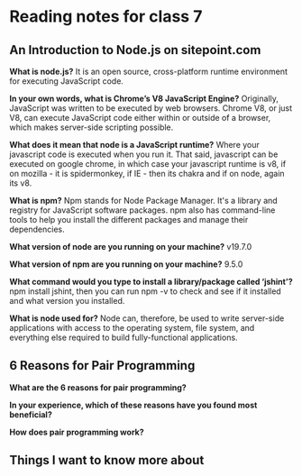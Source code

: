 # Reading notes for class 7

## An Introduction to Node.js on sitepoint.com

**What is node.js?**
It is an open source, cross-platform runtime environment for executing JavaScript code.

**In your own words, what is Chrome’s V8 JavaScript Engine?**
Originally, JavaScript was written to be executed by web browsers. Chrome V8, or just V8, can execute JavaScript code either within or outside of a browser, which makes server-side scripting possible.

**What does it mean that node is a JavaScript runtime?**
Where your javascript code is executed when you run it. That said, javascript can be executed on google chrome, in which case your javascript runtime is v8, if on mozilla - it is spidermonkey, if IE - then its chakra and if on node, again its v8.

**What is npm?**
Npm stands for Node Package Manager. It's a library and registry for JavaScript software packages. npm also has command-line tools to help you install the different packages and manage their dependencies.

**What version of node are you running on your machine?**
v19.7.0

**What version of npm are you running on your machine?**
9.5.0

**What command would you type to install a library/package called ‘jshint’?**
npm install jshint, then you can run npm -v to check and see if it installed and what version you installed.

**What is node used for?**
 Node can, therefore, be used to write server-side applications with access to the operating system, file system, and everything else required to build fully-functional applications.

## 6 Reasons for Pair Programming

**What are the 6 reasons for pair programming?**

**In your experience, which of these reasons have you found most beneficial?**

**How does pair programming work?**

## Things I want to know more about
